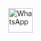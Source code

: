 <a href="https://wa.me/558389085449" target="_blank">
  <img src="https://upload.wikimedia.org/wikipedia/commons/6/6b/WhatsApp.svg" alt="WhatsApp" width="50" height="50" />
</a>
